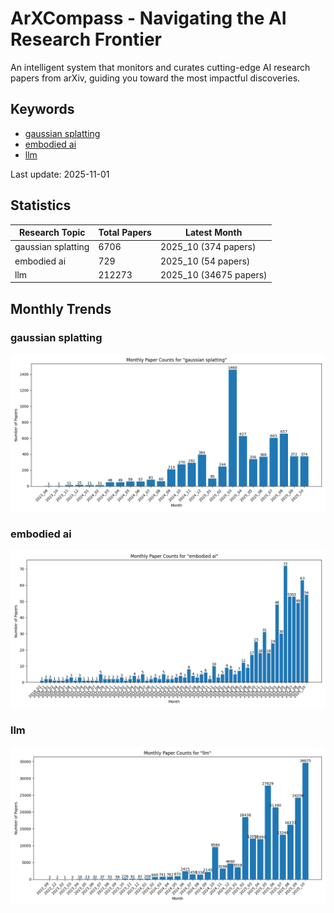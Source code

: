 # ArXCompass - Navigating the AI Research Frontier
An intelligent system that monitors and curates cutting-edge AI research papers from arXiv, guiding you toward the most impactful discoveries.

## Keywords

- [gaussian splatting](gaussian_splatting/)
- [embodied ai](embodied_ai/)
- [llm](llm/)

Last update: 2025-11-01

## Statistics

| Research Topic | Total Papers | Latest Month |
| --- | --- | --- |
| gaussian splatting | 6706 | 2025_10 (374 papers) |
| embodied ai | 729 | 2025_10 (54 papers) |
| llm | 212273 | 2025_10 (34675 papers) |

## Monthly Trends

### gaussian splatting

![Monthly Paper Counts for gaussian splatting](gaussian_splatting/monthly_stats.png)

### embodied ai

![Monthly Paper Counts for embodied ai](embodied_ai/monthly_stats.png)

### llm

![Monthly Paper Counts for llm](llm/monthly_stats.png)


